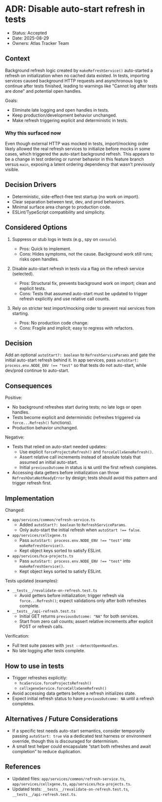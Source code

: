 # ADR: Disable auto-start refresh in tests

- Status: Accepted
- Date: 2025-08-29
- Owners: Atlas Tracker Team

## Context

Background refresh logic created by `makeRefreshService()` auto-started a refresh on initialization when no cached data existed. In tests, importing services caused background HTTP requests and asynchronous logs to continue after tests finished, leading to warnings like "Cannot log after tests are done" and potential open handles.

Goals:
- Eliminate late logging and open handles in tests.
- Keep production/development behavior unchanged.
- Make refresh triggering explicit and deterministic in tests.

### Why this surfaced now

Even though external HTTP was mocked in tests, import/mocking order likely allowed the real refresh services to initialize before mocks in some cases, which triggered the auto-start background refresh. This appears to be a change in test ordering or runner behavior in this feature branch versus `main`, exposing a latent ordering dependency that wasn’t previously visible.

## Decision Drivers

- Deterministic, side-effect-free test startup (no work on import).
- Clear separation between test, dev, and prod behaviors.
- Minimal surface area change to production code.
- ESLint/TypeScript compatibility and simplicity.

## Considered Options

1. Suppress or stub logs in tests (e.g., spy on `console`).
   - Pros: Quick to implement.
   - Cons: Hides symptoms, not the cause. Background work still runs; risks open handles.

2. Disable auto-start refresh in tests via a flag on the refresh service (selected).
   - Pros: Structural fix, prevents background work on import; clean and explicit tests.
   - Cons: Tests that assumed auto-start must be updated to trigger refresh explicitly and use relative call counts.

3. Rely on stricter test import/mocking order to prevent real services from starting.
   - Pros: No production code change.
   - Cons: Fragile and implicit; easy to regress with refactors.

## Decision

Add an optional `autoStart?: boolean` to `RefreshServiceParams` and gate the initial auto-start refresh behind it. In app services, pass `autoStart: process.env.NODE_ENV !== "test"` so that tests do not auto-start, while dev/prod continue to auto-start.

## Consequences

Positive:
- No background refreshes start during tests; no late logs or open handles.
- Tests become explicit and deterministic (refreshes triggered via `force...Refresh()` functions).
- Production behavior unchanged.

Negative:
- Tests that relied on auto-start needed updates:
  - Use explicit `forceProjectsRefresh()` and `forceCellxGeneRefresh()`.
  - Assert relative call increments instead of absolute totals that assumed an initial auto-start.
  - Initial `previousOutcome` in status is `NA` until the first refresh completes.
- Accessing data getters before initialization can throw `RefreshDataNotReadyError` by design; tests should avoid this pattern and trigger refresh first.

## Implementation

Changed:
- `app/services/common/refresh-service.ts`
  - Added `autoStart?: boolean` to `RefreshServiceParams`.
  - Only auto-start the initial refresh when `autoStart !== false`.
- `app/services/cellxgene.ts`
  - Pass `autoStart: process.env.NODE_ENV !== "test"` into `makeRefreshService()`.
  - Kept object keys sorted to satisfy ESLint.
- `app/services/hca-projects.ts`
  - Pass `autoStart: process.env.NODE_ENV !== "test"` into `makeRefreshService()`.
  - Kept object keys sorted to satisfy ESLint.

Tests updated (examples):
- `__tests__/revalidate-on-refresh.test.ts`
  - Avoid getters before initialization; trigger refresh via `force...Refresh()`; expect validations only after both refreshes complete.
- `__tests__/api-refresh.test.ts`
  - Initial GET returns `previousOutcome: "NA"` for both services.
  - Start from zero call counts; assert relative increments after explicit POST or refresh calls.

Verification:
- Full test suite passes with `jest --detectOpenHandles`.
- No late logging after tests complete.

## How to use in tests

- Trigger refreshes explicitly:
  - `hcaService.forceProjectsRefresh()`
  - `cellxgeneService.forceCellxGeneRefresh()`
- Avoid accessing data getters before a refresh initializes state.
- Expect initial refresh status to have `previousOutcome: NA` until a refresh completes.

## Alternatives / Future Considerations

- If a specific test needs auto-start semantics, consider temporarily passing `autoStart: true` via a dedicated test harness or environment override, though this is discouraged for determinism.
- A small test helper could encapsulate “start both refreshes and await completion” to reduce duplication.

## References

- Updated files: `app/services/common/refresh-service.ts`, `app/services/cellxgene.ts`, `app/services/hca-projects.ts`.
- Updated tests: `__tests__/revalidate-on-refresh.test.ts`, `__tests__/api-refresh.test.ts`.

